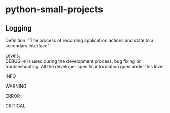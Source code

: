 # python-small-projects

## Logging
  Definition:
  "The process of recording application actions and state to a secondary interface"
  
  Levels:  
  DEBUG -> is used during the development process, bug fixing or troubleshooting. All the developer specific information goes under this level.
  
  INFO
  
  WARNING
  
  ERROR
  
  CRITICAL
